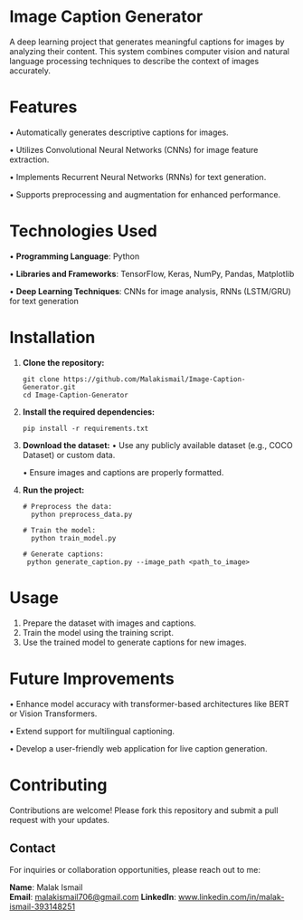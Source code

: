 # Image Caption Generator
  A deep learning project that generates meaningful captions for images by analyzing their content. This system combines computer vision and natural language processing techniques to describe the context of         images accurately.



# Features
  •	Automatically generates descriptive captions for images.
  
  •	Utilizes Convolutional Neural Networks (CNNs) for image feature extraction.
  
  •	Implements Recurrent Neural Networks (RNNs) for text generation.
  
  •	Supports preprocessing and augmentation for enhanced performance.



# Technologies Used
•	**Programming Language**: Python
  
•	**Libraries and Frameworks**: TensorFlow, Keras, NumPy, Pandas, Matplotlib
  
•	**Deep Learning Techniques**: CNNs for image analysis, RNNs (LSTM/GRU) for text generation



# Installation
  1. **Clone the repository:**

         git clone https://github.com/Malakismail/Image-Caption-Generator.git  
         cd Image-Caption-Generator  

  2. **Install the required dependencies:**

         pip install -r requirements.txt  

  3. **Download the dataset:**
       •	Use any publicly available dataset (e.g., COCO Dataset) or custom data.
     
       •	Ensure images and captions are properly formatted.

  4. **Run the project:**
     
         # Preprocess the data:
           python preprocess_data.py  

         # Train the model:
           python train_model.py  

         # Generate captions:
          python generate_caption.py --image_path <path_to_image>  



# Usage
  1. Prepare the dataset with images and captions.
  2. Train the model using the training script.
  3. Use the trained model to generate captions for new images.



# Future Improvements
•	Enhance model accuracy with transformer-based architectures like BERT or Vision Transformers.
  
•	Extend support for multilingual captioning.
  
•	Develop a user-friendly web application for live caption generation.



# Contributing
  Contributions are welcome! Please fork this repository and submit a pull request with your updates.



## Contact
For inquiries or collaboration opportunities, please reach out to me:

**Name**: Malak Ismail  
**Email**: malakismail706@gmail.com 
**LinkedIn**: www.linkedin.com/in/malak-ismail-393148251
